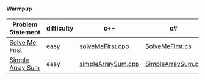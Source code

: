#### Warmpup

|Problem Statement| difficulty |c++ | c# | java |kotlin| scala | python | javascript |
|---|---|---|---|---|---|---|---|---|
|[Solve Me First](https://github.com/Lintik/hackerrank/tree/master/Core%20CS/Algorithms/Warmup/Solve%20Me%20First)| easy |[solveMeFirst.cpp](https://github.com/Lintik/hackerrank/tree/master/Core%20CS/Algorithms/Warmup/Solve%20Me%20First/solveMeFirst.cpp)|[SolveMeFirst.cs](https://github.com/Lintik/hackerrank/tree/master/Core%20CS/Algorithms/Warmup/Solve%20Me%20First/SolveMeFirst.cs)|[solveMeFirst.java](https://github.com/Lintik/hackerrank/tree/master/Core%20CS/Algorithms/Warmup/Solve%20Me%20First/solveMeFirst.java)|[solveMeFirst.kt](https://github.com/Lintik/hackerrank/tree/master/Core%20CS/Algorithms/Warmup/Solve%20Me%20First/solveMeFirst.kt)|[solveMeFirst.scala](https://github.com/Lintik/hackerrank/tree/master/Core%20CS/Algorithms/Warmup/Solve%20Me%20First/solveMeFirst.scala)|[solveMeFirst.py3](https://github.com/Lintik/hackerrank/tree/master/Core%20CS/Algorithms/Warmup/Solve%20Me%20First/solveMeFirst.py3)|[solveMeFirst.js](https://github.com/Lintik/hackerrank/tree/master/Core%20CS/Algorithms/Warmup/Solve%20Me%20First/solveMeFirst.js)|
|[Simple Array Sum](https://github.com/Lintik/hackerrank/tree/master/Core%20CS/Algorithms/Warmup/Solve%20Me%20First)| easy |[simpleArraySum.cpp](https://github.com/Lintik/hackerrank/tree/master/Core%20CS/Algorithms/Warmup/Solve%20Me%20First/simpleArraySum.cpp)|[SimpleArraySum.cs](https://github.com/Lintik/hackerrank/tree/master/Core%20CS/Algorithms/Warmup/Solve%20Me%20First/SimpleArraySum.cs)|[simpleArraySum.java](https://github.com/Lintik/hackerrank/tree/master/Core%20CS/Algorithms/Warmup/Solve%20Me%20First/simpleArraySum.java)|[simpleArraySum.kt](https://github.com/Lintik/hackerrank/tree/master/Core%20CS/Algorithms/Warmup/Solve%20Me%20First/simpleArraySum.kt)|[simpleArraySum.scala](https://github.com/Lintik/hackerrank/tree/master/Core%20CS/Algorithms/Warmup/Solve%20Me%20First/simpleArraySum.scala)|[simpleArraySum.py3](https://github.com/Lintik/hackerrank/tree/master/Core%20CS/Algorithms/Warmup/Solve%20Me%20First/simpleArraySum.py3)|[simpleArraySum.js](https://github.com/Lintik/hackerrank/tree/master/Core%20CS/Algorithms/Warmup/Solve%20Me%20First/simpleArraySum.js)|
